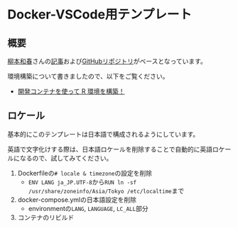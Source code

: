 # Docker-VSCode用テンプレート

## 概要

[柳本和春](https://kazuyanagimoto.com/)さんの[記事](https://zenn.dev/nicetak/articles/vscode-docker-2023)および[GitHubリポジトリ](https://github.com/kazuyanagimoto/dockerR)がベースとなっています。

環境構築について書きましたので、以下をご覧ください。

- [開発コンテナを使って R 環境を構築！](https://yo5uke.github.io/tips/240504_container/)

## ロケール

基本的にこのテンプレートは日本語で構成されるようにしています。

英語で文字化けする際は、日本語ロケールを削除することで自動的に英語ロケールになるので、試してみてください。

1. Dockerfileの`# locale & timezone`の設定を削除
    - `ENV LANG ja_JP.UTF-8`から`RUN ln -sf /usr/share/zoneinfo/Asia/Tokyo /etc/localtime`まで
1. docker-compose.ymlの日本語設定を削除
    - environmentの`LANG`, `LANGUAGE`, `LC_ALL`部分
1. コンテナのリビルド